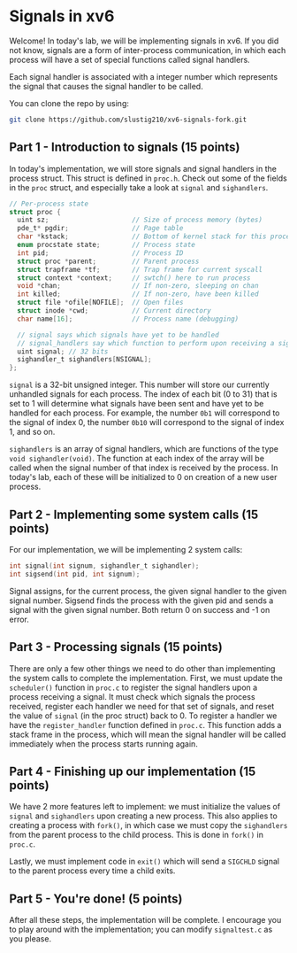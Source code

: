 # Signals in xv6

Welcome! In today's lab, we will be implementing signals in xv6.
If you did not know, signals are a form of inter-process communication,
in which each process will have a set of special functions called signal handlers.

Each signal handler is associated with a integer number which represents
the signal that causes the signal handler to be called.

You can clone the repo by using:
```bash
git clone https://github.com/slustig210/xv6-signals-fork.git
```

## Part 1 - Introduction to signals (15 points)

In today's implementation, we will store signals and signal handlers
in the process struct. This struct is defined in `proc.h`. Check out some of
the fields in the `proc` struct, and especially take a look at `signal` and
`sighandlers`.

```c
// Per-process state
struct proc {
  uint sz;                     // Size of process memory (bytes)
  pde_t* pgdir;                // Page table
  char *kstack;                // Bottom of kernel stack for this process
  enum procstate state;        // Process state
  int pid;                     // Process ID
  struct proc *parent;         // Parent process
  struct trapframe *tf;        // Trap frame for current syscall
  struct context *context;     // swtch() here to run process
  void *chan;                  // If non-zero, sleeping on chan
  int killed;                  // If non-zero, have been killed
  struct file *ofile[NOFILE];  // Open files
  struct inode *cwd;           // Current directory
  char name[16];               // Process name (debugging)

  // signal says which signals have yet to be handled
  // signal_handlers say which function to perform upon receiving a signal
  uint signal; // 32 bits
  sighandler_t sighandlers[NSIGNAL];
};
```

`signal` is a 32-bit unsigned integer.
This number will store our currently unhandled signals for each process.
The index of each bit (0 to 31) that is set to 1 will determine what signals
have been sent and have yet to be handled for each process. For example,
the number `0b1` will correspond to the signal of index 0, the number `0b10` will
correspond to the signal of index 1, and so on.

`sighandlers` is an array of signal handlers, which are functions of the type `void sighandler(void)`. 
The function at each index of the array will be called when the signal number of that index is received by the process.
In today's lab, each of these will be initialized to 0 on creation of a new user process.

## Part 2 - Implementing some system calls (15 points)

For our implementation, we will be implementing 2 system calls:
```c
int signal(int signum, sighandler_t sighandler);
int sigsend(int pid, int signum);
```
Signal assigns, for the current process, the given signal handler to the given signal number.
Sigsend finds the process with the given pid and sends a signal with the given signal number.
Both return 0 on success and -1 on error.

## Part 3 - Processing signals (15 points)

There are only a few other things we need to do other than implementing the system calls to complete the implementation.
First, we must update the `scheduler()` function in `proc.c` to register the signal handlers upon a process receiving a signal.
It must check which signals the process received, register each handler we need for that set of signals, and reset the value
of `signal` (in the proc struct) back to 0. To register a handler we have the `register_handler` function defined in `proc.c`. This function adds a stack frame in the process, which will mean the signal handler will be called immediately when the process starts running again.

## Part 4 - Finishing up our implementation (15 points)

We have 2 more features left to implement: we must initialize the values of `signal` and `sighandlers` upon creating a new process. This also applies to creating a process with `fork()`, in which case we must copy the `sighandlers` from the parent process to the child process. This is done in `fork()` in `proc.c`.

Lastly, we must implement code in `exit()` which will send a `SIGCHLD` signal to the parent process every time a child exits.

## Part 5 - You're done! (5 points)

After all these steps, the implementation will be complete. I encourage you to play around with the implementation; you can modify `signaltest.c` as you please.
